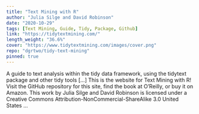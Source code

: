 ```yaml
---
title: "Text Mining with R"
author: "Julia Silge and David Robinson"
date: "2020-10-29"
tags: [Text Mining, Guide, Tidy, Package, Github]
link: "https://tidytextmining.com/"
length_weight: "36.6%"
cover: "https://www.tidytextmining.com/images/cover.png"
repo: "dgrtwo/tidy-text-mining"
pinned: true
---
```


A guide to text analysis within the tidy data framework, using the tidytext package and other tidy tools [...] This is the website for Text Mining with R! Visit the GitHub repository for this site, find the book at O’Reilly, or buy it on Amazon. This work by Julia Silge and David Robinson is licensed under a Creative Commons Attribution-NonCommercial-ShareAlike 3.0 United States ...
